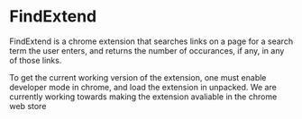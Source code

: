 # FindExtend
FindExtend is a chrome extension that searches links on a page for a search term the user enters, and returns the number of occurances, if
any, in any of those links. 

To get the current working version of the extension, one must enable developer mode in chrome, and load the extension in unpacked. We are
currently working towards making the extension avaliable in the chrome web store
